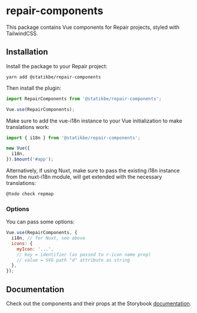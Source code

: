 # repair-components

This package contains Vue components for Repair projects, styled with TailwindCSS.

## Installation

Install the package to your Repair project:

```
yarn add @statikbe/repair-components
```

Then install the plugin:

```js
import RepairComponents from '@statikbe/repair-components';

Vue.use(RepairComponents);
```

Make sure to add the vue-i18n instance to your Vue initialization to make translations work:

```js
import { i18n } from '@statikbe/repair-components';

new Vue({
  i18n,
}).$mount('#app');
```

Alternatively, if using Nuxt, make sure to pass the existing i18n instance from the nuxt-i18n module, will get extended with the necessary translations:

```js
@todo check repmap
```

### Options

You can pass some options:

```js
Vue.use(RepairComponents, {
  i18n, // for Nuxt, see above
  icons: {
    myIcon: '...',
    // key = identifier (as passed to r-icon name prop)
    // value = SVG path "d" attribute as string
  },
});
```

## Documentation

Check out the components and their props at the Storybook [documentation](https://statikbe.github.io/repair-components/).
